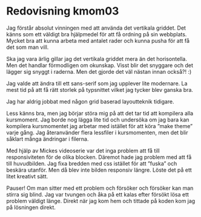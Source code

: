---
---
Redovisning kmom03
=========================

Jag förstår absolut vinningen med att använda det vertikala griddet. Det känns som ett väldigt bra hjälpmedel för att få ordning på sin webbplats. Mycket bra att kunna arbeta med antalet rader och kunna pusha för att få det som man vill.  

Ska jag vara ärlig gillar jag det vertikala griddet mera än det horisontella. Men det handlar förmodligen om okunskap. Visst blir det snyggare och det lägger sig snyggt i raderna. Men det gjorde det väl nästan innan också?! :)  

Jag valde att ändra till ett sans-serif som jag upplever lite modernare. La mest tid på att få rätt storlek på typsnittet vilket jag tycker blev ganska bra.  

Jag har aldrig jobbat med någon grid baserad layoutteknik tidigare.

Less känns bra, men jag börjar störa mig på att det tar tid att kompilera alla kursmoment. Jag borde nog lägga lite tid och undersöka om jag bara kan kompilera kursmomentet jag arbetar med istället för att köra ”make theme” varje gång. Jag återanvänder flera lessfiler i kursmomenten, men det blir såklart många ändringar i filerna.

Med hjälp av Mickes videoserie var det inga problem att få till responsiviteten för de olika blocken. Däremot hade jag problem med att få till huvudbilden. Jag fixa bredden med css istället för att ”fuska” och beskära utanför. Men då blev inte bilden responsiv längre. Löste det på ett litet kreativt sätt.

Pauser! Om man sitter med ett problem och försöker och försöker kan man stirra sig blind. Jag var tvungen och åka på ett kalas efter försökt lösa ett problem väldigt länge. Direkt när jag kom hem och tittade på koden kom jag på lösningen direkt.
